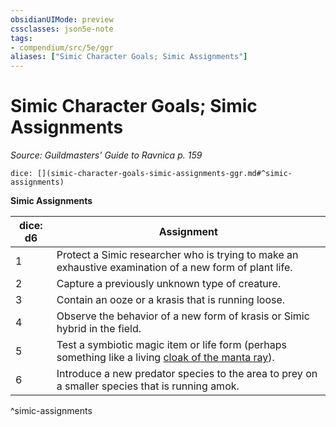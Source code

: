 ```yaml
---
obsidianUIMode: preview
cssclasses: json5e-note
tags:
- compendium/src/5e/ggr
aliases: ["Simic Character Goals; Simic Assignments"]
---
```

# Simic Character Goals; Simic Assignments
*Source: Guildmasters' Guide to Ravnica p. 159* 

`dice: [](simic-character-goals-simic-assignments-ggr.md#^simic-assignments)`

**Simic Assignments**

| dice: d6 | Assignment |
|----------|------------|
| 1 | Protect a Simic researcher who is trying to make an exhaustive examination of a new form of plant life. |
| 2 | Capture a previously unknown type of creature. |
| 3 | Contain an ooze or a krasis that is running loose. |
| 4 | Observe the behavior of a new form of krasis or Simic hybrid in the field. |
| 5 | Test a symbiotic magic item or life form (perhaps something like a living [cloak of the manta ray](compendium/items/cloak-of-the-manta-ray.md)). |
| 6 | Introduce a new predator species to the area to prey on a smaller species that is running amok. |
^simic-assignments